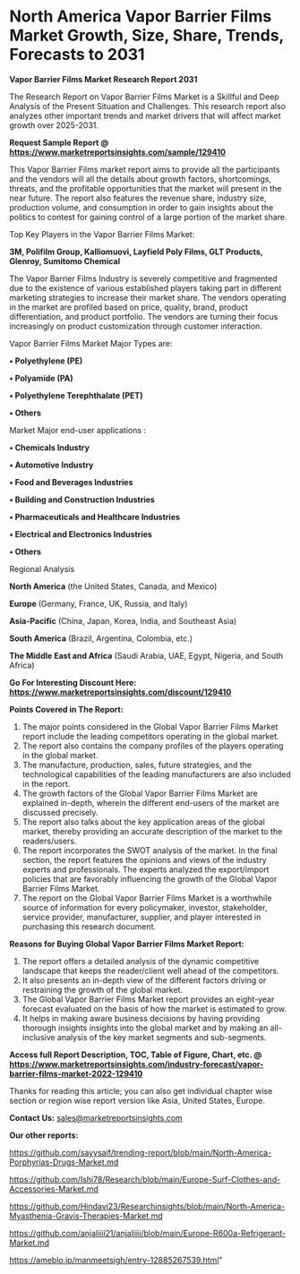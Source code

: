 # North America Vapor Barrier Films Market Growth, Size, Share, Trends, Forecasts to 2031

<strong>Vapor Barrier Films Market Research Report 2031</strong>

The Research Report on Vapor Barrier Films Market is a Skillful and Deep Analysis of the Present Situation and Challenges. This research report also analyzes other important trends and market drivers that will affect market growth over 2025-2031.

<strong>Request Sample Report @ <a href=https://www.marketreportsinsights.com/sample/129410>https://www.marketreportsinsights.com/sample/129410</a></strong>

This Vapor Barrier Films market report aims to provide all the participants and the vendors will all the details about growth factors, shortcomings, threats, and the profitable opportunities that the market will present in the near future. The report also features the revenue share, industry size, production volume, and consumption in order to gain insights about the politics to contest for gaining control of a large portion of the market share.

Top Key Players in the Vapor Barrier Films Market:

<strong>3M, Polifilm Group, Kalliomuovi, Layfield Poly Films, GLT Products, Glenroy, Sumitomo Chemical</strong>

The Vapor Barrier Films Industry is severely competitive and fragmented due to the existence of various established players taking part in different marketing strategies to increase their market share. The vendors operating in the market are profiled based on price, quality, brand, product differentiation, and product portfolio. The vendors are turning their focus increasingly on product customization through customer interaction.

Vapor Barrier Films Market Major Types are:

<strong>• Polyethylene (PE)

• Polyamide (PA)

• Polyethylene Terephthalate (PET)

• Others</strong>

Market Major end-user applications :

<strong>• Chemicals Industry

• Automotive Industry

• Food and Beverages Industries

• Building and Construction Industries

• Pharmaceuticals and Healthcare Industries

• Electrical and Electronics Industries

• Others</strong>

Regional Analysis

</u><strong><b>North America</b></strong> (the United States, Canada, and Mexico)

<strong><b>Europe </b></strong>(Germany, France, UK, Russia, and Italy)

<strong><b>Asia-Pacific</b></strong> (China, Japan, Korea, India, and Southeast Asia)

<strong><b>South America</b></strong> (Brazil, Argentina, Colombia, etc.)

<strong><b>The Middle East and Africa</b></strong> (Saudi Arabia, UAE, Egypt, Nigeria, and South Africa)

<strong>Go For Interesting Discount Here: <a href=https://www.marketreportsinsights.com/discount/129410>https://www.marketreportsinsights.com/discount/129410</a></strong>

<strong>Points Covered in The Report:</strong>
<ol>
  <li>The major points considered in the Global Vapor Barrier Films Market report include the leading competitors operating in the global market.</li>
  <li>The report also contains the company profiles of the players operating in the global market.</li>
  <li>The manufacture, production, sales, future strategies, and the technological capabilities of the leading manufacturers are also included in the report.</li>
  <li>The growth factors of the Global Vapor Barrier Films Market are explained in-depth, wherein the different end-users of the market are discussed precisely.</li>
  <li>The report also talks about the key application areas of the global market, thereby providing an accurate description of the market to the readers/users.</li>
  <li>The report incorporates the SWOT analysis of the market. In the final section, the report features the opinions and views of the industry experts and professionals. The experts analyzed the export/import policies that are favorably influencing the growth of the Global Vapor Barrier Films Market.</li>
  <li>The report on the Global Vapor Barrier Films Market is a worthwhile source of information for every policymaker, investor, stakeholder, service provider, manufacturer, supplier, and player interested in purchasing this research document.</li>
</ol>
<strong>Reasons for Buying Global Vapor Barrier Films Market Report:</strong>

<ol>
  <li>The report offers a detailed analysis of the dynamic competitive landscape that keeps the reader/client well ahead of the competitors.</li>
  <li>It also presents an in-depth view of the different factors driving or restraining the growth of the global market.</li>
  <li>The Global Vapor Barrier Films Market report provides an eight-year forecast evaluated on the basis of how the market is estimated to grow.</li>
  <li>It helps in making aware business decisions by having providing thorough insights insights into the global market and by making an all-inclusive analysis of the key market segments and sub-segments.</li>
</ol>
<strong>Access full Report Description, TOC, Table of Figure, Chart, etc. @ <a href=https://www.marketreportsinsights.com/industry-forecast/vapor-barrier-films-market-2022-129410>https://www.marketreportsinsights.com/industry-forecast/vapor-barrier-films-market-2022-129410</a></strong>


Thanks for reading this article; you can also get individual chapter wise section or region wise report version like Asia, United States, Europe.

<strong>Contact Us:</strong>
sales@marketreportsinsights.com

<strong>Our other reports:</strong>

<a href=https://github.com/sayysaif/trending-report/blob/main/North-America-Porphyrias-Drugs-Market.md>https://github.com/sayysaif/trending-report/blob/main/North-America-Porphyrias-Drugs-Market.md</a>

<a href=https://github.com/Ishi78/Research/blob/main/Europe-Surf-Clothes-and-Accessories-Market.md>https://github.com/Ishi78/Research/blob/main/Europe-Surf-Clothes-and-Accessories-Market.md</a>

<a href=https://github.com/Hindavi23/Researchinsights/blob/main/North-America-Myasthenia-Gravis-Therapies-Market.md>https://github.com/Hindavi23/Researchinsights/blob/main/North-America-Myasthenia-Gravis-Therapies-Market.md</a>

<a href=https://github.com/anjaliiii21/anjaliiii/blob/main/Europe-R600a-Refrigerant-Market.md>https://github.com/anjaliiii21/anjaliiii/blob/main/Europe-R600a-Refrigerant-Market.md</a>

<a href=https://ameblo.jp/manmeetsigh/entry-12885267539.html>https://ameblo.jp/manmeetsigh/entry-12885267539.html</a>"
